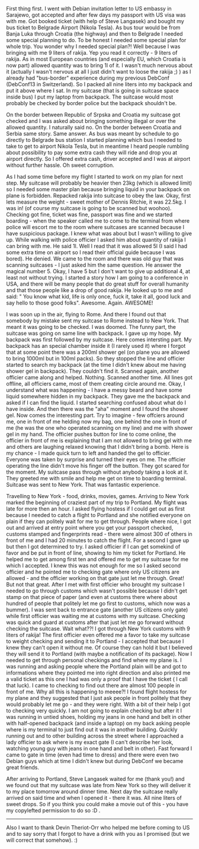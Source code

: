 <!-- 
.. title: Trip to DebConf14
.. slug: trip-to-debconf14
.. date: 2015-02-02 21:08:34 UTC+02:00
.. tags: debconf, family, trip
.. link: 
.. description: 
.. type: text
-->

First thing first. I went with Debian invitation letter to US embassy in
Sarajewo, got accepted and after few days my passport with US visa was with
me. Got booked ticket (with help of Steve Langasek) and bought my bus ticket
to Belgrade Airport (Nikola Tesla). As bus tour would be from Banja Luka
through Croatia (the highway) and then to Belgrade I needed some special
planning to do. To be honest I needed some special plan for whole trip. You
wonder why I needed special plan?! Well because I was bringing with me 9
liters of rakija. Yep you read it correctly - 9 liters of rakija. As in most
European countries (and especially EU, which Croatia is now part) allowed
quantity was to bring 1l of it. I wasn't much nervous about it (actually I
wasn't nervous at all I just didn't want to loose the rakija ;) ) as I already
had "bus-border" experience during my previous DebConf (DebConf13 in
Switzerland). So I packed all nine liters into my backpack and put it above
where I sat. In my suitcase (that is going in suitcase space inside bus) I put
my laptop from backpack. The suitcase would most probably be checked by border
police but the backpack shouldn't be.

<!-- TEASER_END -->

On the border between Republic of Srpska
and Croatia my suitcase got checked and I was asked about bringing something
illegal or over the allowed quantity. I naturally said no. On the border
between Croatia and Serbia same story. Same answer. As bus was meant by
schedule to go directly to Belgrade bus station I started planning which bus I
needed to take to get to airport Nikola Tesla, but in meantime I heard people
rumbling about possibility to pay some extra cash they will ride and drop you
at airport directly. So I offered extra cash, driver accepted and I was at
airport without further hassle. Oh sweet corruption. 

As I had some time before
my flight I started to work on my plan for next step. My suitcase will
probably be heavier then 23kg (which is allowed limit) so I needed some master
plan because bringing liquid in your backpack on plane is forbidden. Repacked
rakija into suitcase to obey the law. Okay, first lets measure the weight -
sweet mother of Dennis Ritchie, it was 22.5kg. I was in! (of course my
suitcase is going to be scanned but woohoo). Checking got fine, ticket was
fine, passport was fine and we started boarding - when the speaker called me
to come to the terminal from where police will escort me to the room where
suitcases are scanned because I have suspicious package. I knew what was about
but I wasn't willing to give up. While walking with police officier I asked
him about quantity of rakija I can bring with me. He said 1l. Well I read that
it was allowed 5l (I said I had some extra time on airport so I read their
official guide because I was bored). He denied. We came to the room and there
was old guy that was scanning suitcases - I just asked him the same question.
He answer the magical number 5. Okay, I have 5 but I don't want to give up
additional 4, at least not without trying. I started a story how I am going to
a conference in USA, and there will be many people that do great stuff for
overall humanity and that those people like a drop of good rakija. He looked
up to me and said: " You know what kid, life is only once, fuck it, take it
all, good luck and say hello to those good folks". Awesome. Again. AWESOME! 

I
was soon up in the air, flying to Rome. And there I found out that somebody by
mistake sent my suitcase to Rome instead to New York. That meant it was going
to be checked. I was doomed. The funny part, the suitcase was going on same
line with backpack. I gave up my hope. My backpack was first followed by my
suitcase. Here comes intersting part. My backpack has an special chamber
inside it (I rarely used it) where I forgot that at some point there was a
200ml shower gel (on plane you are allowed to bring 1000ml but in 100ml
packs). So they stopped the line and officier started to search my backpack
(at the time I didn't knew about me having shower gel in backpack). They
couldn't find it. Scanned again, another officier came along and helped.
Nothing. Scanned another time. All lines got offline, all officiers came, most
of them creating circle around me. Okay, I understand what was happening - I
have a messy beard and have some liquid somewhere hidden in my backpack. They
gave me the backpack and asked if I can find the liquid. I started searching
confused about what do I have inside. And then there was the "aha" moment and
I found the shower gel. Now comes the interesting part. Try to imagine - few
offciers around me, one in front of me helding now my bag, one behind the one
in front of me (he was the one who operated scanning on my line) and me with
shower gel in my hand. The officier pushes button for line to come online, the
officier in front of me is explaining that I am not allowed to bring gel with
me and others are laughing relaxed knowing that I didn't bring a bomb. Here is
my chance - I made quick turn to left and handed the gel to officier. Everyone
was taken by surprise and turned their eyes on me. The officier operating the
line didn't move his finger off the button. They got scared for the moment. My
suitcase pass through without anybody taking a look at it. They greeted me
with smile and help me get on time to boarding terminal. Suitcase was sent to
New York. That was fantastic experience. 

Travelling to New York - food,
drinks, movies, games. Arriving to New York marked the beginning of craziest
part of my trip to Portland. My flight was late for more then an hour. I asked
flying hostess if I could get out as first because I needed to catch a flight
to Portland and she notified everyone on plain if they can politely wait for
me to get through. People where nice, I got out and arrived at entry point
where you get your passport checked, customs stamped and fingerprints read -
there were almost 300 of others in front of me and I had 20 minutes to catch
the flight. For a second I gave up but then I got determined to try. I asked
officier if I can get somekind of favor and be put in front of line, showing
to him my ticket for Portland. He helped me to get among first ten and offered
me to get my suitcase for me which I accepted. I knew this was not enough for
me so I asked second officier and he pointed me to checking gate where only US
citizens are allowed - and the officier working on that gate just let me
through. Great! But not that great. After I met with first officier who
brought my suitcase I needed to go through customs which wasn't possible
because I didn't get stamp on that piece of paper (and even at customs there
where about hundred of people that politely let me go first to customs, which
now was a bummer). I was sent back to entrance gate (another US citizens only
gate) while first officier was waiting me at customs with my suitcase.
Checking was quick and guard at customs after that just let me go forward
without checking the suitcase. Wait what??! I got through New York customs
with 9 liters of rakija! The first officier even offered me a favor to take my
suitcase to weight checking and sending it to Portland - I accepted that
because I knew they can't open it without me. Of course they can hold it but I
believed they will send it to Portland (with maybe a notification of its
package). Now I needed to get through personal checkings and find where my
plane is. I was running and asking people where the Portland plain will be and
got to informations where they pointed me into right direction and also
printed me a valid ticket as this one I had was only a proof that I have the
ticket ( I call that luck). I came to checking to find out there are almost
100 people in front of me. Why all this is happening to meeee?! I found flight
hostess for my plane and they suggested that I just ask people in front
politely that they would probably let me go - and they were right. With a bit
of their help I got to checking very quickly. I am not going to explain
checking but after it I was running in untied shoes, holding my jeans in one
hand and belt in other with half-opened backpack (and inside a laptop) on my
back asking people where is my terminal to just find out it was in another
building. Quickly running out and to other building across the street where I
approached a lady officier to ask where is my exact gate (I can't describe her
look, watching young guy with jeans in one hand and belt in other). Fast
forward I came to gate in time (even had time to dress) and there were even
two Debian guys which at time I didn't knew but during DebConf we became great
friends.

After arriving to Portland, Steve Langasek waited for me (thank you!) and we
found out that my suitcase was late from New York so they will deliver it to
my place tomorrow around dinner time. Next day the suitcase really arrived on
said time and when I opened it - there it was. All nine liters of sweet drops.
So if you think you could make a movie out of this - you have my copylefted
permission to do so :D .

* * *

Also I want to thank Devin Theriot-Orr who helped me before coming to US and
to say sorry that I forgot to have a drink with you as I promised (but we will
correct that somehow). :)
